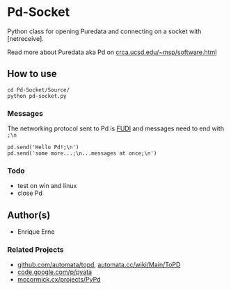 Pd-Socket
=========

Python class for opening Puredata and connecting on a socket with [netreceive].

Read more about Puredata aka Pd on [crca.ucsd.edu/~msp/software.html](http://crca.ucsd.edu/~msp/software.html)

How to use
----------
	
	cd Pd-Socket/Source/
	python pd-socket.py

### Messages

The networking protocol sent to Pd is [FUDI](http://en.wikipedia.org/wiki/FUDI) and messages need to end with `;\n`

	pd.send('Hello Pd!;\n')
	pd.send('some more...;\n...messages at once;\n')


### Todo

 * test on win and linux
 * close Pd


Author(s)
---------

 * Enrique Erne


### Related Projects

 * [github.com/automata/topd](https://github.com/automata/topd/), [automata.cc/wiki/Main/ToPD](http://automata.cc/wiki/Main/ToPD)
 * [code.google.com/p/pyata](http://code.google.com/p/pyata/)
 * [mccormick.cx/projects/PyPd](http://mccormick.cx/projects/PyPd/)
